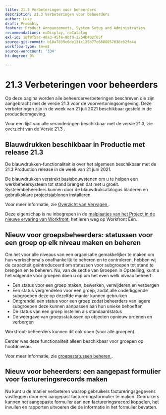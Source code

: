 ```yaml
---
title: 21.3 Verbeteringen voor beheerders
description: 21.3 Verbeteringen voor beheerders
author: Luke
draft: Probably
feature: Product Announcements, System Setup and Administration
recommendations: noDisplay, noCatalog
exl-id: 18f8f5ac-48a3-45fe-9bf0-12b4b402f85f
source-git-commit: b18a7835c6de131c125b77c6688057638c62fa4a
workflow-type: tm+mt
source-wordcount: '334'
ht-degree: 0%

---
```


# 21.3 Verbeteringen voor beheerders

Op deze pagina worden alle beheerderverbeteringen beschreven die zijn aangebracht met de versie 21.3 voor de voorvertoningsomgeving. Deze verbeteringen zijn in de week van 21 juli 2021 beschikbaar gesteld in de productieomgeving.

Voor een lijst van alle veranderingen beschikbaar met de versie 21.3, zie [&#x200B; overzicht van de Versie 21.3 &#x200B;](../../../product-announcements/product-releases/21.3-release-activity/21-3-release-overview.md).

## Blauwdrukken beschikbaar in Productie met release 21.3

De blauwdrukken-functionaliteit is over het algemeen beschikbaar met de 21.3 Production release in de week van 21 juni 2021.

De blauwdrukken verstrekt basisbouwstenen om u te helpen een werkbeheersysteem tot stand brengen dat met u groeit. Systeembeheerders kunnen door de blauwdrukcatalogus bladeren en gebruiksklare projectsjablonen installeren.

Voor meer informatie, zie [&#x200B; Overzicht van Vervagen &#x200B;](../../../administration-and-setup/blueprints/blueprints-overview.md).

Deze eigenschap is nu inbegrepen in de [&#x200B; malplaatjes van het Project in de nieuwe ervaring van Workfront &#x200B;](https://experienceleague.adobe.com/nl/docs/workfront-learn/tutorials-workfront/home) het leren weg op Workfront Één.

## Nieuw voor groepsbeheerders: statussen voor een groep op elk niveau maken en beheren

Om het voor alle niveaus van een organisatie gemakkelijker te maken om hun werkschema&#39;s onafhankelijk te beheren en te controleren, hebben wij de capaciteit geïntroduceerd om statussen voor subgroepen tot stand te brengen en te beheren. Nu, van de sectie van Groepen in Opstelling, kunt u het volgende voor groepen doen u op om het even welk niveau beheert:

* Een status voor een groep maken, bewerken, verwijderen en verbergen
* Een status vergrendelen voor een groep, zodat alle onderliggende subgroepen deze op dezelfde manier kunnen gebruiken
* Ontgrendel een status voor een groep zodat beheerders van lagere subgroepen deze kunnen aanpassen aan hun unieke behoeften
* De status van een groep instellen als standaardstatus
* De weergave van groepsstatussen op objecten opnieuw ordenen en verbergen

Workfront-beheerders kunnen dit ook doen (voor alle groepen).

Eerder was deze functionaliteit alleen beschikbaar voor groepen op hoofdniveau.

Voor meer informatie, zie [&#x200B; groepsstatussen beheren &#x200B;](../../../administration-and-setup/manage-groups/manage-group-statuses/manage-group-statuses.md).

## Nieuw voor beheerders: een aangepast formulier voor factureringsrecords maken

Nu kunt u de manier verbeteren waarop gebruikers factureringsgegevens vastleggen door een aangepast factureringsformulier te maken. Gebruikers kunnen het aangepaste formulier aan een factureringsrecord koppelen, het invullen en rapporten uitvoeren die de informatie in het formulier bevatten.
